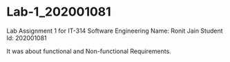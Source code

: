 # Lab-1_202001081

Lab Assignment 1 for IT-314 Software Engineering
Name: Ronit Jain
Student Id: 202001081

It was about functional and Non-functional Requirements.
